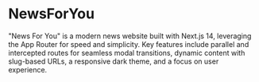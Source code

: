# NewsForYou
"News For You" is a modern news website built with Next.js 14, leveraging the App Router for speed and simplicity. Key features include parallel and intercepted routes for seamless modal transitions, dynamic content with slug-based URLs, a responsive dark theme, and a focus on user experience.
